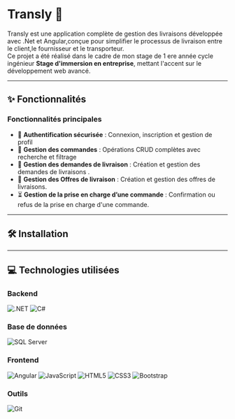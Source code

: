 # Transly 🚚

Transly est une application complète de gestion des livraisons développée avec .Net et Angular,conçue pour simplifier le processus de livraison entre le client,le fournisseur et le transporteur.  
Ce projet a été réalisé dans le cadre  de mon stage de 1 ere année cycle ingénieur **Stage d'immersion en entreprise**, mettant l'accent sur le développement web avancé.

---

## ✨ Fonctionnalités

### **Fonctionnalités principales**
- 🔐 **Authentification sécurisée** : Connexion, inscription et gestion de profil  
- 🧾 **Gestion des commandes** : Opérations CRUD complètes avec recherche et filtrage  
- 🚚 **Gestion des demandes de livraison** : Création et gestion des demandes de livraisons .
- 📨 **Gestion des Offres de livraison** : Création et gestion des offres de livraisons.
- ⏳  **Gestion de la prise en charge d’une commande** : Confirmation ou refus de la prise en charge d'une commande.
  
---
## 🛠️ Installation

---
## 💻 Technologies utilisées

### Backend
![.NET](https://img.shields.io/badge/-.NET%208.0-blueviolet?logo=dotnet)
![C#](https://img.shields.io/badge/C%23-239120?logo=unity&logoColor=white&style=flat)

### Base de données
![SQL Server](https://img.shields.io/badge/Microsoft_SQL_Server-CC2927)

### Frontend
![Angular](https://img.shields.io/badge/Angular-DD0031?logo=angular&logoColor=fff&style=flat)
![JavaScript](https://img.shields.io/badge/JavaScript-ES6-F7DF1E?logo=javascript)
![HTML5](https://img.shields.io/badge/HTML5-E34F26?logo=html5&logoColor=white)
![CSS3](https://img.shields.io/badge/CSS3-1572B6?logo=css3&logoColor=white)
![Bootstrap](https://img.shields.io/badge/Bootstrap-5-7952B3?logo=bootstrap)

### Outils
![Git](https://img.shields.io/badge/Git-F05032?logo=git&logoColor=white)
